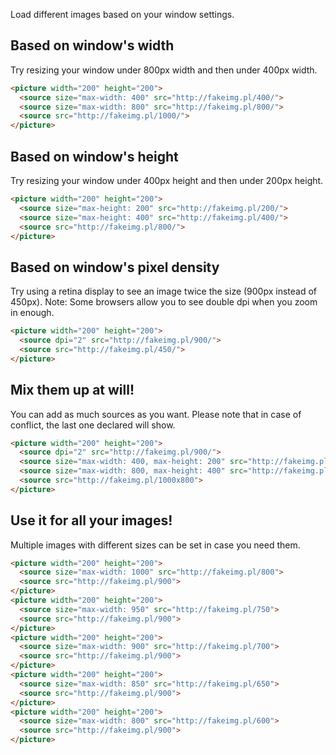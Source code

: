 Load different images based on your window settings.

## Based on window's <strong>width</strong>
Try resizing your window under 800px width and then under 400px width.

```html
<picture width="200" height="200">
  <source size="max-width: 400" src="http://fakeimg.pl/400/">
  <source size="max-width: 800" src="http://fakeimg.pl/800/">
  <source src="http://fakeimg.pl/1000/">
</picture>
```

## Based on window's <strong>height</strong>
Try resizing your window under 400px height and then under 200px height.

```html
<picture width="200" height="200">
  <source size="max-height: 200" src="http://fakeimg.pl/200/">
  <source size="max-height: 400" src="http://fakeimg.pl/400/">
  <source src="http://fakeimg.pl/800/">
</picture>
```

## Based on window's <strong>pixel density</strong>
Try using a retina display to see an image twice the size (900px instead of 450px).
Note: Some browsers allow you to see double dpi when you zoom in enough.

```html
<picture width="200" height="200">
  <source dpi="2" src="http://fakeimg.pl/900/">
  <source src="http://fakeimg.pl/450/">
</picture>
```

## Mix them up at will!
You can add as much sources as you want. Please note that in case of conflict, the last one declared will show.

```html
<picture width="200" height="200">
  <source dpi="2" src="http://fakeimg.pl/900/">
  <source size="max-width: 400, max-height: 200" src="http://fakeimg.pl/400x200">
  <source size="max-width: 800, max-height: 400" src="http://fakeimg.pl/800x400">
  <source src="http://fakeimg.pl/1000x800">
</picture>
```

## Use it for all your images!
Multiple images with different sizes can be set in case you need them.

```html
<picture width="200" height="200">
  <source size="max-width: 1000" src="http://fakeimg.pl/800">
  <source src="http://fakeimg.pl/900">
</picture>
<picture width="200" height="200">
  <source size="max-width: 950" src="http://fakeimg.pl/750">
  <source src="http://fakeimg.pl/900">
</picture>
<picture width="200" height="200">
  <source size="max-width: 900" src="http://fakeimg.pl/700">
  <source src="http://fakeimg.pl/900">
</picture>
<picture width="200" height="200">
  <source size="max-width: 850" src="http://fakeimg.pl/650">
  <source src="http://fakeimg.pl/900">
</picture>
<picture width="200" height="200">
  <source size="max-width: 800" src="http://fakeimg.pl/600">
  <source src="http://fakeimg.pl/900">
</picture>
```
